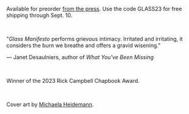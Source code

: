 A﻿vailable for preorder [from the press](http://www.anhingapress.org/poetry/glass-manifesto-by-will-russo?category=Chapbooks). Use the code GLASS23 for free shipping through Sept. 10.

<br/>

"*Glass Manifesto* performs grievous intimacy. Irritated and irritating, it considers the burn we breathe and offers a gravid wisening."

— Janet Desaulniers, author of *What You've Been Missing*

<br/>

W﻿inner of the 2023 Rick Campbell Chapbook Award.

<br/>

C﻿over art by [Michaela Heidemann](https://www.instagram.com/feverfew_art/).